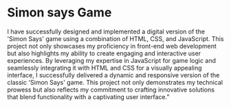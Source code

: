 # Simon says Game

 I have successfully designed and implemented a digital version of the 'Simon Says' game using a combination of HTML, CSS, and JavaScript. This project not only showcases my proficiency in front-end web development but also highlights my ability to create engaging and interactive user experiences. By leveraging my expertise in JavaScript for game logic and seamlessly integrating it with HTML and CSS for a visually appealing interface, I successfully delivered a dynamic and responsive version of the classic 'Simon Says' game. This project not only demonstrates my technical prowess but also reflects my commitment to crafting innovative solutions that blend functionality with a captivating user interface."